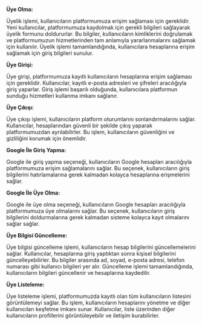 <b>Üye Olma:</b><p>
Üyelik işlemi, kullanıcıların platformumuza erişim sağlaması için gereklidir. Yeni kullanıcılar, platformumuza kaydolmak için gerekli bilgileri sağlayarak üyelik formunu doldururlar. Bu bilgiler, kullanıcıların kimliklerini doğrulamak ve platformumuzun hizmetlerinden tam anlamıyla yararlanmalarını sağlamak için kullanılır. Üyelik işlemi tamamlandığında, kullanıcılara hesaplarına erişim sağlamak için giriş bilgileri sunulur.
<p>

<b>Üye Girişi:</b><p>
Üye girişi, platformumuza kayıtlı kullanıcıların hesaplarına erişim sağlaması için gereklidir. Kullanıcılar, kayıtlı e-posta adresleri ve şifreleri aracılığıyla giriş yaparlar. Giriş işlemi başarılı olduğunda, kullanıcılara platformun sunduğu hizmetleri kullanma imkanı sağlanır.<p>

<b>Üye Çıkışı:</b><p>
Üye çıkışı işlemi, kullanıcıların platform oturumlarını sonlandırmalarını sağlar. Kullanıcılar, hesaplarından güvenli bir şekilde çıkış yaparak platformumuzdan ayrılabilirler. Bu işlem, kullanıcıların güvenliğini ve gizliliğini korumak için önemlidir.<p>

<b>Google İle Giriş Yapma:</b><p>
Google ile giriş yapma seçeneği, kullanıcıların Google hesapları aracılığıyla platformumuza erişim sağlamalarını sağlar. Bu seçenek, kullanıcıların giriş bilgilerini hatırlamalarına gerek kalmadan kolayca hesaplarına erişmelerini sağlar.<p>

<b>Google İle Üye Olma:</b><p>
Google ile üye olma seçeneği, kullanıcıların Google hesapları aracılığıyla platformumuza üye olmalarını sağlar. Bu seçenek, kullanıcıların giriş bilgilerini doldurmalarına gerek kalmadan sisteme kolayca kayıt olmalarını sağlar sağlar.<p>

<b>Üye Bilgisi Güncelleme:</b><p>
Üye bilgisi güncelleme işlemi, kullanıcıların hesap bilgilerini güncellemelerini sağlar. Kullanıcılar, hesaplarına giriş yaptıktan sonra kişisel bilgilerini güncelleyebilirler. Bu bilgiler arasında ad, soyad, e-posta adresi, telefon numarası gibi kullanıcı bilgileri yer alır. Güncelleme işlemi tamamlandığında, kullanıcıların bilgileri güncellenir ve hesaplarına kaydedilir.<p>

<b>Üye Listeleme:</b><p>
Üye listeleme işlemi, platformumuzda kayıtlı olan tüm kullanıcıların listesini görüntülemeyi sağlar. Bu işlem, kullanıcıların hesaplarını yönetme ve diğer kullanıcıları keşfetme imkanı sunar. Kullanıcılar, liste üzerinden diğer kullanıcıların profillerini görüntüleyebilir ve iletişim kurabilirler.<p>







